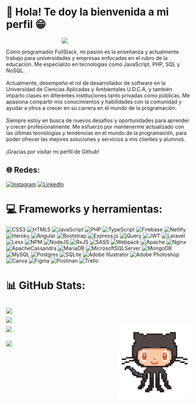 # 💫 Hola! Te doy la bienvenida a mi perfil 😁
<div style="display:flex; justify-content:center">
<img src="https://user-images.githubusercontent.com/507615/90595977-95e70e80-e220-11ea-864a-6a61adaff212.png" width="200">
</div>

Como programador FullStack, mi pasión es la enseñanza y actualmente trabajo para universidades y empresas enfocadas en el rubro de la educación. Me especializo en tecnologías como JavaScript, PHP, SQL y NoSQL.
<br><br>
Actualmente, desempeño el rol de desarrollador de software en la Universidad de Ciencias Aplicadas y Ambientales U.D.C.A, y también imparto clases en diferentes instituciones tanto privadas como públicas. Me apasiona compartir mis conocimientos y habilidades con la comunidad y ayudar a otros a crecer en su carrera en el mundo de la programación.
<br><br>
Siempre estoy en busca de nuevos desafíos y oportunidades para aprender y crecer profesionalmente. Me esfuerzo por mantenerme actualizado con las últimas tecnologías y tendencias en el mundo de la programación, para poder ofrecer las mejores soluciones y servicios a mis clientes y alumnos.
<br><br>
¡Gracias por visitar mi perfil de Github!



## 🌐 Redes:
[![Instagram](https://img.shields.io/badge/Instagram-%23E4405F.svg?logo=Instagram&logoColor=white)](https://instagram.com/miguelnt1) [![LinkedIn](https://img.shields.io/badge/LinkedIn-%230077B5.svg?logo=linkedin&logoColor=white)](https://linkedin.com/in/miguel-gustavo-l-nieto-5677871a3) 

# 💻 Frameworks y herramientas:
![CSS3](https://img.shields.io/badge/css3-%231572B6.svg?style=for-the-badge&logo=css3&logoColor=white) ![HTML5](https://img.shields.io/badge/html5-%23E34F26.svg?style=for-the-badge&logo=html5&logoColor=white) ![JavaScript](https://img.shields.io/badge/javascript-%23323330.svg?style=for-the-badge&logo=javascript&logoColor=%23F7DF1E) ![PHP](https://img.shields.io/badge/php-%23777BB4.svg?style=for-the-badge&logo=php&logoColor=white) ![TypeScript](https://img.shields.io/badge/typescript-%23007ACC.svg?style=for-the-badge&logo=typescript&logoColor=white) ![Firebase](https://img.shields.io/badge/firebase-%23039BE5.svg?style=for-the-badge&logo=firebase) ![Netlify](https://img.shields.io/badge/netlify-%23000000.svg?style=for-the-badge&logo=netlify&logoColor=#00C7B7) ![Heroku](https://img.shields.io/badge/heroku-%23430098.svg?style=for-the-badge&logo=heroku&logoColor=white) ![Angular](https://img.shields.io/badge/angular-%23DD0031.svg?style=for-the-badge&logo=angular&logoColor=white) ![Bootstrap](https://img.shields.io/badge/bootstrap-%23563D7C.svg?style=for-the-badge&logo=bootstrap&logoColor=white) ![Express.js](https://img.shields.io/badge/express.js-%23404d59.svg?style=for-the-badge&logo=express&logoColor=%2361DAFB) ![jQuery](https://img.shields.io/badge/jquery-%230769AD.svg?style=for-the-badge&logo=jquery&logoColor=white) ![JWT](https://img.shields.io/badge/JWT-black?style=for-the-badge&logo=JSON%20web%20tokens) ![Laravel](https://img.shields.io/badge/laravel-%23FF2D20.svg?style=for-the-badge&logo=laravel&logoColor=white) ![Less](https://img.shields.io/badge/less-2B4C80?style=for-the-badge&logo=less&logoColor=white) ![NPM](https://img.shields.io/badge/NPM-%23000000.svg?style=for-the-badge&logo=npm&logoColor=white) ![NodeJS](https://img.shields.io/badge/node.js-6DA55F?style=for-the-badge&logo=node.js&logoColor=white) ![RxJS](https://img.shields.io/badge/rxjs-%23B7178C.svg?style=for-the-badge&logo=reactivex&logoColor=white) ![SASS](https://img.shields.io/badge/SASS-hotpink.svg?style=for-the-badge&logo=SASS&logoColor=white) ![Webpack](https://img.shields.io/badge/webpack-%238DD6F9.svg?style=for-the-badge&logo=webpack&logoColor=black) ![Apache](https://img.shields.io/badge/apache-%23D42029.svg?style=for-the-badge&logo=apache&logoColor=white) ![Nginx](https://img.shields.io/badge/nginx-%23009639.svg?style=for-the-badge&logo=nginx&logoColor=white) ![ApacheCassandra](https://img.shields.io/badge/cassandra-%231287B1.svg?style=for-the-badge&logo=apache-cassandra&logoColor=white) ![MariaDB](https://img.shields.io/badge/MariaDB-003545?style=for-the-badge&logo=mariadb&logoColor=white) ![MicrosoftSQLServer](https://img.shields.io/badge/Microsoft%20SQL%20Sever-CC2927?style=for-the-badge&logo=microsoft%20sql%20server&logoColor=white) ![MongoDB](https://img.shields.io/badge/MongoDB-%234ea94b.svg?style=for-the-badge&logo=mongodb&logoColor=white) ![MySQL](https://img.shields.io/badge/mysql-%2300f.svg?style=for-the-badge&logo=mysql&logoColor=white) ![Postgres](https://img.shields.io/badge/postgres-%23316192.svg?style=for-the-badge&logo=postgresql&logoColor=white) ![SQLite](https://img.shields.io/badge/sqlite-%2307405e.svg?style=for-the-badge&logo=sqlite&logoColor=white) ![Adobe Illustrator](https://img.shields.io/badge/adobeillustrator-%23FF9A00.svg?style=for-the-badge&logo=adobeillustrator&logoColor=white) ![Adobe Photoshop](https://img.shields.io/badge/adobephotoshop-%2331A8FF.svg?style=for-the-badge&logo=adobephotoshop&logoColor=white) ![Canva](https://img.shields.io/badge/Canva-%2300C4CC.svg?style=for-the-badge&logo=Canva&logoColor=white) 	![Figma](https://img.shields.io/badge/figma-%23F24E1E.svg?style=for-the-badge&logo=figma&logoColor=white) ![Postman](https://img.shields.io/badge/Postman-FF6C37?style=for-the-badge&logo=postman&logoColor=white) ![Trello](https://img.shields.io/badge/Trello-%23026AA7.svg?style=for-the-badge&logo=Trello&logoColor=white)
# 📊 GitHub Stats:
![](https://github-readme-stats.vercel.app/api?username=Blo2SonNT&theme=dark&hide_border=false&include_all_commits=true&count_private=true)<br/>
![](https://github-readme-streak-stats.herokuapp.com/?user=Blo2SonNT&theme=dark&hide_border=false)<br/>
![](https://github-readme-stats.vercel.app/api/top-langs/?username=Blo2SonNT&theme=dark&hide_border=false&include_all_commits=true&count_private=true&layout=compact)
<img src="https://raw.githubusercontent.com/lgzarturo/lgzarturo/master/assets/87202985-820dcb80-c2b6-11ea-9f56-7ec461c497c3.gif" alt="GitHub" style="float: right;" align="right" />
---
[![](https://visitcount.itsvg.in/api?id=Blo2SonNT&icon=3&color=4)](https://visitcount.itsvg.in)

<!-- Proudly created with GPRM ( https://gprm.itsvg.in ) -->
